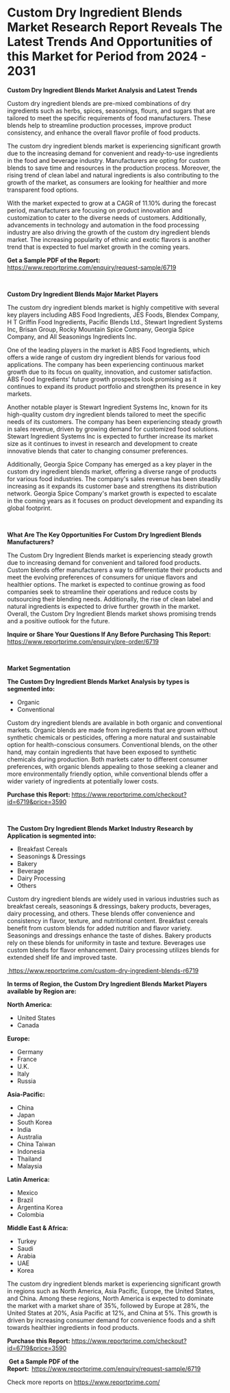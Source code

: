 <p><h1>Custom Dry Ingredient Blends Market Research Report Reveals The Latest Trends And Opportunities of this Market for Period from 2024 - 2031</h1></p><p><strong>Custom Dry Ingredient Blends Market Analysis and Latest Trends</strong></p>
<p><p>Custom dry ingredient blends are pre-mixed combinations of dry ingredients such as herbs, spices, seasonings, flours, and sugars that are tailored to meet the specific requirements of food manufacturers. These blends help to streamline production processes, improve product consistency, and enhance the overall flavor profile of food products.</p><p>The custom dry ingredient blends market is experiencing significant growth due to the increasing demand for convenient and ready-to-use ingredients in the food and beverage industry. Manufacturers are opting for custom blends to save time and resources in the production process. Moreover, the rising trend of clean label and natural ingredients is also contributing to the growth of the market, as consumers are looking for healthier and more transparent food options.</p><p>With the market expected to grow at a CAGR of 11.10% during the forecast period, manufacturers are focusing on product innovation and customization to cater to the diverse needs of customers. Additionally, advancements in technology and automation in the food processing industry are also driving the growth of the custom dry ingredient blends market. The increasing popularity of ethnic and exotic flavors is another trend that is expected to fuel market growth in the coming years.</p></p>
<p><strong>Get a Sample PDF of the Report:&nbsp;</strong> <a href="https://www.reportprime.com/enquiry/request-sample/6719">https://www.reportprime.com/enquiry/request-sample/6719</a></p>
<p>&nbsp;</p>
<p><strong>Custom Dry Ingredient Blends Major Market Players</strong></p>
<p><p>The custom dry ingredient blends market is highly competitive with several key players including ABS Food Ingredients, JES Foods, Blendex Company, H T Griffin Food Ingredients, Pacific Blends Ltd., Stewart Ingredient Systems Inc, Brisan Group, Rocky Mountain Spice Company, Georgia Spice Company, and All Seasonings Ingredients Inc.</p><p>One of the leading players in the market is ABS Food Ingredients, which offers a wide range of custom dry ingredient blends for various food applications. The company has been experiencing continuous market growth due to its focus on quality, innovation, and customer satisfaction. ABS Food Ingredients' future growth prospects look promising as it continues to expand its product portfolio and strengthen its presence in key markets.</p><p>Another notable player is Stewart Ingredient Systems Inc, known for its high-quality custom dry ingredient blends tailored to meet the specific needs of its customers. The company has been experiencing steady growth in sales revenue, driven by growing demand for customized food solutions. Stewart Ingredient Systems Inc is expected to further increase its market size as it continues to invest in research and development to create innovative blends that cater to changing consumer preferences.</p><p>Additionally, Georgia Spice Company has emerged as a key player in the custom dry ingredient blends market, offering a diverse range of products for various food industries. The company's sales revenue has been steadily increasing as it expands its customer base and strengthens its distribution network. Georgia Spice Company's market growth is expected to escalate in the coming years as it focuses on product development and expanding its global footprint.</p></p>
<p>&nbsp;</p>
<p><strong>What Are The Key Opportunities For Custom Dry Ingredient Blends Manufacturers?</strong></p>
<p><p>The Custom Dry Ingredient Blends market is experiencing steady growth due to increasing demand for convenient and tailored food products. Custom blends offer manufacturers a way to differentiate their products and meet the evolving preferences of consumers for unique flavors and healthier options. The market is expected to continue growing as food companies seek to streamline their operations and reduce costs by outsourcing their blending needs. Additionally, the rise of clean label and natural ingredients is expected to drive further growth in the market. Overall, the Custom Dry Ingredient Blends market shows promising trends and a positive outlook for the future.</p></p>
<p><strong>Inquire or Share Your Questions If Any Before Purchasing This Report:</strong> <a href="https://www.reportprime.com/enquiry/pre-order/6719">https://www.reportprime.com/enquiry/pre-order/6719</a></p>
<p>&nbsp;</p>
<p><strong>Market Segmentation</strong></p>
<p><strong>The Custom Dry Ingredient Blends Market Analysis by types is segmented into:</strong></p>
<p><ul><li>Organic</li><li>Conventional</li></ul></p>
<p><p>Custom dry ingredient blends are available in both organic and conventional markets. Organic blends are made from ingredients that are grown without synthetic chemicals or pesticides, offering a more natural and sustainable option for health-conscious consumers. Conventional blends, on the other hand, may contain ingredients that have been exposed to synthetic chemicals during production. Both markets cater to different consumer preferences, with organic blends appealing to those seeking a cleaner and more environmentally friendly option, while conventional blends offer a wider variety of ingredients at potentially lower costs.</p></p>
<p><strong>Purchase this Report:&nbsp;</strong><a href="https://www.reportprime.com/checkout?id=6719&price=3590">https://www.reportprime.com/checkout?id=6719&price=3590</a></p>
<p>&nbsp;</p>
<p><strong>The Custom Dry Ingredient Blends Market Industry Research by Application is segmented into:</strong></p>
<p><ul><li>Breakfast Cereals</li><li>Seasonings & Dressings</li><li>Bakery</li><li>Beverage</li><li>Dairy Processing</li><li>Others</li></ul></p>
<p><p>Custom dry ingredient blends are widely used in various industries such as breakfast cereals, seasonings & dressings, bakery products, beverages, dairy processing, and others. These blends offer convenience and consistency in flavor, texture, and nutritional content. Breakfast cereals benefit from custom blends for added nutrition and flavor variety. Seasonings and dressings enhance the taste of dishes. Bakery products rely on these blends for uniformity in taste and texture. Beverages use custom blends for flavor enhancement. Dairy processing utilizes blends for extended shelf life and improved taste.</p></p>
<p><a href="https://www.reportprime.com/custom-dry-ingredient-blends-r6719">&nbsp;https://www.reportprime.com/custom-dry-ingredient-blends-r6719</a></p>
<p><strong>In terms of Region, the Custom Dry Ingredient Blends Market Players available by Region are:</strong></p>
<p>
    <p> <strong> North America: </strong>
        <ul>
            <li>United States</li>
            <li>Canada</li>
        </ul>
        </p> 
    <p> <strong> Europe: </strong>
        <ul>
            <li>Germany</li>
            <li>France</li>
            <li>U.K.</li>
            <li>Italy</li>
            <li>Russia</li>
        </ul>
        </p> 
    <p> <strong> Asia-Pacific: </strong>
        <ul>
            <li>China</li>
            <li>Japan</li>
            <li>South Korea</li>
            <li>India</li>
            <li>Australia</li>
            <li>China Taiwan</li>
            <li>Indonesia</li>
            <li>Thailand</li>
            <li>Malaysia</li>
        </ul>
        </p> 
    <p> <strong> Latin America: </strong>
        <ul>
            <li>Mexico</li>
            <li>Brazil</li>
            <li>Argentina Korea</li>
            <li>Colombia</li>
        </ul>
        </p> 
    <p> <strong> Middle East & Africa: </strong>
        <ul>
            <li>Turkey</li>
            <li>Saudi</li>
            <li>Arabia</li>
            <li>UAE</li>
            <li>Korea</li>
        </ul>
    </p>
    </p>
<p><p>The custom dry ingredient blends market is experiencing significant growth in regions such as North America, Asia Pacific, Europe, the United States, and China. Among these regions, North America is expected to dominate the market with a market share of 35%, followed by Europe at 28%, the United States at 20%, Asia Pacific at 12%, and China at 5%. This growth is driven by increasing consumer demand for convenience foods and a shift towards healthier ingredients in food products.</p></p>
<p><strong>Purchase this Report: </strong><a href="https://www.reportprime.com/checkout?id=6719&price=3590">https://www.reportprime.com/checkout?id=6719&price=3590</a></p>
<p>&nbsp;<strong>Get a Sample PDF of the Report:&nbsp;&nbsp;</strong><a href="https://www.reportprime.com/enquiry/request-sample/6719">https://www.reportprime.com/enquiry/request-sample/6719</a></p>
<p><strong></strong></p>
<p>Check more reports on <a href="https://www.reportprime.com/">https://www.reportprime.com/</a></p>